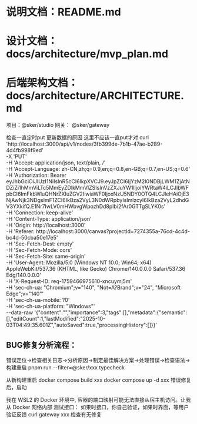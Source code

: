  # 说明文档：README.md
# 设计文档：docs/architecture/mvp_plan.md
# 后端架构文档：docs/architecture/ARCHITECTURE.md


项目：@sker/studio
网关： @sker/gateway

检查一直定时put 更新数据的原因 这里不应该一直put才对
curl 'http://localhost:3000/api/v1/nodes/3fb399de-7b1b-47ae-b289-4d4fb998f9ed' \
  -X 'PUT' \
  -H 'Accept: application/json, text/plain, */*' \
  -H 'Accept-Language: zh-CN,zh;q=0.9,en;q=0.8,en-GB;q=0.7,en-US;q=0.6' \
  -H 'Authorization: Bearer eyJhbGciOiJIUzI1NiIsInR5cCI6IkpXVCJ9.eyJpZCI6IjYzM2I0NDBjLWM1ZjAtNDZiZi1hMmViLTc5MmEyZDlkMmVlZSIsInVzZXJuYW1lIjoiYWRtaW4iLCJlbWFpbCI6ImFkbWluQHNrZXIuZGV2IiwiaWF0IjoxNzU5NDY0OTQ4LCJleHAiOjE3NjAwNjk3NDgsImF1ZCI6IkBza2VyL3N0dWRpbyIsImlzcyI6IkBza2VyL2dhdGV3YXkifQ.E1Nr7IwLV0mHWbvgWpozhDd8pIbi2fAr0GTTgSLYK0s' \
  -H 'Connection: keep-alive' \
  -H 'Content-Type: application/json' \
  -H 'Origin: http://localhost:3000' \
  -H 'Referer: http://localhost:3000/canvas?projectId=7274355a-76cd-4c4d-bc4d-50cba50e17e5' \
  -H 'Sec-Fetch-Dest: empty' \
  -H 'Sec-Fetch-Mode: cors' \
  -H 'Sec-Fetch-Site: same-origin' \
  -H 'User-Agent: Mozilla/5.0 (Windows NT 10.0; Win64; x64) AppleWebKit/537.36 (KHTML, like Gecko) Chrome/140.0.0.0 Safari/537.36 Edg/140.0.0.0' \
  -H 'X-Request-ID: req-1759466975610-xncuymj5m' \
  -H 'sec-ch-ua: "Chromium";v="140", "Not=A?Brand";v="24", "Microsoft Edge";v="140"' \
  -H 'sec-ch-ua-mobile: ?0' \
  -H 'sec-ch-ua-platform: "Windows"' \
  --data-raw '{"content":"","importance":3,"tags":[],"metadata":{"semantic":[],"editCount":1,"lastModified":"2025-10-03T04:49:35.601Z","autoSaved":true,"processingHistory":[]}}'

## BUG修复分析流程：

错误定位->检查相关日志->分析原因->制定最佳解决方案->处理错误->检查语法->构建重启
pnpm run --filter=@sker/xxx typecheck

从新构建重启
docker compose build xxx
docker compose up -d xxx 错误修复后，启动

我在 WSL2 的 Docker 环境中, 容器的端口映射可能无法直接从宿主机访问。让我从 Docker 网络内部 测试接口：
如果时接口，你自己验证，如果时界面，等用户验证反馈
curl gateway xxx 检查有无修复
